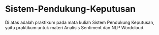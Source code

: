 # Sistem-Pendukung-Keputusan
Di atas adalah praktikum pada mata kuliah Sistem Pendukung Keputusan, yaitu praktikum untuk materi Analisis Sentiment dan NLP Wordcloud.
